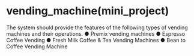 # vending_machine(mini_project)

The system should provide the features of the following types of vending machines and their operations.
●	Premix vending machines
●	Espresso Coffee Vending
●	Fresh Milk Coffee & Tea Vending Machines
●	Bean to Coffee Vending Machine
